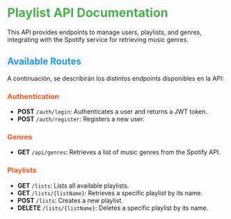 # <span style="color: #4CAF50;">Playlist API Documentation</span>
This API provides endpoints to manage users, playlists, and genres, integrating with the Spotify service for retrieving music genres.

## <span style="color: #2196F3;">Available Routes</span>
A continuación, se describirán los distintos endpoints disponibles en la API:

### <span style="color: #FF5722;">Authentication</span>
- **POST** `/auth/login`: Authenticates a user and returns a JWT token.
- **POST** `/auth/register`: Registers a new user.

### <span style="color: #FF5722;">Genres</span>
- **GET** `/api/genres`: Retrieves a list of music genres from the Spotify API.

### <span style="color: #FF5722;">Playlists</span>
- **GET** `/lists`: Lists all available playlists.
- **GET** `/lists/{listName}`: Retrieves a specific playlist by its name.
- **POST** `/lists`: Creates a new playlist.
- **DELETE** `/lists/{listName}`: Deletes a specific playlist by its name.
